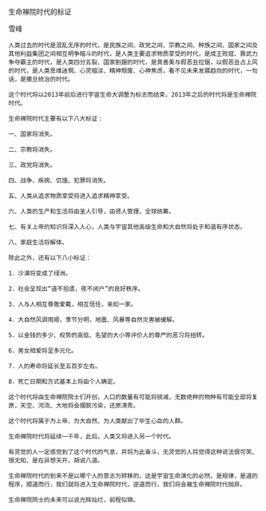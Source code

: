 生命禅院时代的标证

雪峰


    人类过去的时代是混乱无序的时代，是民族之间、政党之间、宗教之间、种族之间、国家之间及其他利益集团之间相互明争暗斗的时代，是人类主要追求物质享受的时代，是成王败寇、靠武力争夺霸主的时代，是人类四分五裂、国家割据的时代，是真善美与假恶丑拉锯，以假恶丑占上风的时代，是人类思维迷惘、心灵暗淡、精神颓废、心神焦虑，看不见未来发展趋向的时代，一句话，是撒旦统治的时代。

    这个时代将以2013年前后进行宇宙生命大调整为标志而结束，2013年之后的时代将是生命禅院时代。

    生命禅院时代主要有以下八大标证：

    一、国家将消失。

    二、宗教将消失。

    三、政党将消失。

    四、战争、疾病、饥饿、犯罪将消失。

    五、人类从追求物质享受将进入追求精神享受。

    六、人类的生产和生活将由圣人引导，由贤人管理，全球统筹。

    七、有关上帝的知识将深入人心，人类与宇宙其他高级生命和大自然将处于和谐有序状态。

    八、家庭生活将解体。

    除此之外，还有以下八小标证：

    1．沙漠将变成了绿洲。

    2．社会呈现出“道不拾遗，夜不闭户”的良好秩序。

    3．人与人相互尊敬爱戴，相互信任，亲如一家。

    4．大自然风调雨顺，季节分明，地震、风暴等自然灾害被缓解。

    5．以金钱的多少、权势的高低、名望的大小等评价人的尊严的恶习将扭转。

    6．男女相爱将呈多元化。

    7．人的寿命将延长至五百岁左右。

    8．死亡日期和方式基本上将由个人确定。

    这个时代将由生命禅院院士们开创，人口的数量有可能将锐减，无数绝种的物种有可能全部将复原，天空、河流、大地将会摆脱污染，还原清秀。

    这个时代将属于为上帝、为大自然、为人类献出了毕生心血的人群。

    生命禅院时代将延续一千年，此后，人类又将进入另一个时代。

    有灵觉的人一定感觉到了这个时代的气息，并将为此奋斗，无灵觉的人将觉得这种说法很可笑、很无知、是在异想天开，胡说八道。

    生命禅院时代的到来不是以哪个人的意志为转移的，这是宇宙生命演化的必然，是规律，是道的程序，顺道而行，我们就将进入生命禅院时代，逆道而行，我们将会被生命禅院时代抛弃。

    生命禅院院士的未来可以说光辉灿烂，前程似锦。



